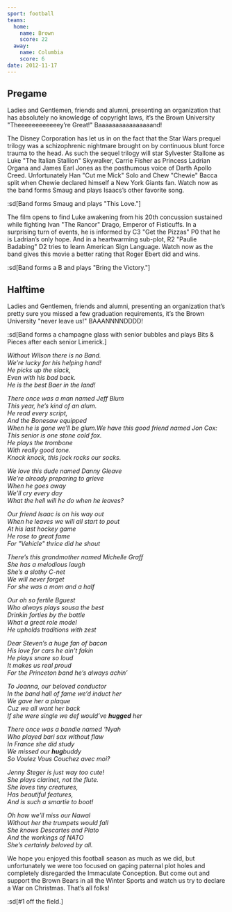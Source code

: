 ```yaml
---
sport: football
teams:
  home:
    name: Brown
    score: 22
  away:
    name: Columbia
    score: 6
date: 2012-11-17
---
```


## Pregame

Ladies and Gentlemen, friends and alumni, presenting an organization that has absolutely no knowledge of copyright laws, it’s the Brown University "Theeeeeeeeeeeey’re Great!" Baaaaaaaaaaaaaaaand!

The Disney Corporation has let us in on the fact that the Star Wars prequel trilogy was a schizophrenic nightmare brought on by continuous blunt force trauma to the head. As such the sequel trilogy will star Sylvester Stallone as Luke "The Italian Stallion" Skywalker, Carrie Fisher as Princess Ladrian Organa and James Earl Jones as the posthumous voice of Darth Apollo Creed. Unfortunately Han "Cut me Mick" Solo and Chew "Chewie" Bacca split when Chewie declared himself a New York Giants fan. Watch now as the band forms Smaug and plays Isaacs’s other favorite song.

:sd[Band forms Smaug and plays "This Love."]

The film opens to find Luke awakening from his 20th concussion sustained while fighting Ivan "The Rancor" Drago, Emperor of Fisticuffs. In a surprising turn of events, he is informed by C3 "Get the Pizzas" P0 that he is Ladrian’s only hope. And in a heartwarming sub-plot, R2 "Paulie Badabing" D2 tries to learn American Sign Language. Watch now as the band gives this movie a better rating that Roger Ebert did and wins.

:sd[Band forms a B and plays "Bring the Victory."]

## Halftime

Ladies and Gentlemen, friends and alumni, presenting an organization that’s pretty sure you missed a few graduation requirements, it’s the Brown University "never leave us!" BAAANNNNDDDD!

:sd[Band forms a champagne glass with senior bubbles and plays Bits & Pieces after each senior Limerick.]

_Without Wilson there is no Band.\
We’re lucky for his helping hand!\
He picks up the slack,\
Even with his bad back.\
He is the best Baer in the land!_

_There once was a man named Jeff Blum\
This year, he’s kind of an alum.\
He read every script,\
And the Bonesaw equipped\
When he is gone we’ll be glum.We have this good friend named Jon Cox:\
This senior is one stone cold fox.\
He plays the trombone\
With really good tone.\
Knock knock, this jock rocks our socks._

_We love this dude named Danny Gleave\
We’re already preparing to grieve\
When he goes away\
We’ll cry every day\
What the hell will he do when he leaves?_

_Our friend Isaac is on his way out\
When he leaves we will all start to pout\
At his last hockey game\
He rose to great fame\
For "Vehicle" thrice did he shout_

_There’s this grandmother named Michelle Graff\
She has a melodious laugh\
She’s a slothy C-net\
We will never forget\
For she was a mom and a half_

_Our oh so fertile Bguest\
Who always plays sousa the best\
Drinkin forties by the bottle\
What a great role model\
He upholds traditions with zest_

_Dear Steven’s a huge fan of bacon\
His love for cars he ain’t fakin\
He plays snare so loud\
It makes us real proud\
For the Princeton band he’s always achin’_

_To Joanna, our beloved conductor\
In the band hall of fame we’d induct her\
We gave her a plaque\
Cuz we all want her back\
If she were single we def would’ve **hugged** her_

_There once was a bandie named 'Nyah\
Who played bari sax without flaw\
In France she did study\
We missed our **hug**buddy\
So Voulez Vous Couchez avec moi?_

_Jenny Steger is just way too cute!\
She plays clarinet, not the flute.\
She loves tiny creatures,\
Has beautiful features,\
And is such a smartie to boot!_

_Oh how we’ll miss our Nawal\
Without her the trumpets would fall\
She knows Descartes and Plato\
And the workings of NATO\
She’s certainly beloved by all._

We hope you enjoyed this football season as much as we did, but unfortunately we were too focused on gaping paternal plot holes and completely disregarded the Immaculate Conception. But come out and support the Brown Bears in all the Winter Sports and watch us try to declare a War on Christmas. That’s all folks!

:sd[#1 off the field.]
